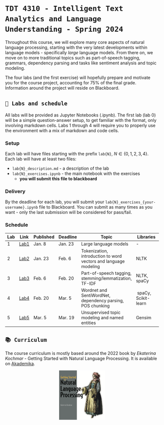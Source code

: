 # `TDT 4310 - Intelligent Text Analytics and Language Understanding - Spring 2024`

Throughout this course, we will explore many core aspects of natural language processing, starting with the very latest developments within language models - specifically *large* language models. From there on, we move on to more traditional topics such as part-of-speech tagging, grammars, dependency parsing and tasks like sentiment analysis and topic modeling.

The four labs (and the first exercise) will hopefully prepare and motivate you for the course project, accounting for 75% of the final grade. Information around the project will reside on Blackboard.


## `📆 Labs and schedule`

All labs will be provided as Jupyter Notebooks (.ipynb). The first lab (lab 0) will be a simple question-answer setup, to get familiar with the format, only involving markdown cells. Labs 1 through 4 will require you to properly use the environment with a mix of markdown and code cells.

### Setup

Each lab will have files starting with the prefix `lab{N}`, ${N} \in \{0, 1, 2, 3, 4\}$. Each lab will have at least two files:

- `lab{N}_description.md` - a description of the lab
- `lab{N}_exercises.ipynb` - the main notebook with the exercises
  - **you will submit this file to blackboard**

### Delivery

By the deadline for each lab, you will submit your `lab{N}_exercises_{your-username}.ipynb` file to Blackboard. You can submit as many times as you want - only the last submission will be considered for pass/fail.

### Schedule

| Lab | Link | Published | Deadline | Topic | Libraries | Chapters |
| - | - | - | - | - | - | - |
| 1 | [Lab1](labs/intro.ipynb) | Jan. 8 | Jan. 23 | Large language models | - | - |
| 2 | [Lab2](labs/lab1.ipynb) | Jan. 23 | Feb. 6 | Tokenization, introduction to word vectors and language modeling | NLTK | 2, 3 |
| 3 | [Lab3](labs/lab2.ipynb)| Feb. 6 | Feb. 20 | Part-of-speech tagging, stemming/lemmatization, TF-IDF | NLTK, spaCy | 4, 5, 6 |
| 4 | [Lab4](labs/lab3.ipynb)| Feb. 20 | Mar. 5 | Wordnet and SentiWordNet, dependency parsing, POS chunking | spaCy, Scikit-learn | 7, 8 |
| 5 | [Lab5](labs/lab4.ipynb)| Mar. 5 | Mar. 19 | Unsupervised topic modeling and named entities | Gensim | 9, 10, 11 |

## `📚 Curriculum`

The course curriculum is mostly based around the 2022 book by *Ekaterina Kochmar* - Getting Started with Natural Language Processing. It is available on [Akademika](https://www.akademika.no/teknologi/data-og-informasjonsteknologi/getting-started-natural-language-processing/9781617296765).

<p align="center">
    <img src="assets/kochmar.png" width=150>
</p>

